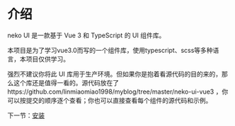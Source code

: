 # 介绍

neko UI 是一款基于 Vue 3 和 TypeScript 的 UI 组件库。

本项目是为了学习vue3.0而写的一个组件库，使用typescript、scss等多种语言，本项目仅供学习。

强烈不建议你将此 UI 库用于生产环境。但如果你是抱着看源代码的目的来的，那么这个库还是值得一看的。源代码放在了https://github.com/linmiaomiao1998/myblog/tree/master/neko-ui-vue3 ，你可以按提交的顺序逐个查看；你也可以直接查看每个组件的源代码和示例。

下一节：[安装](#/doc/install)